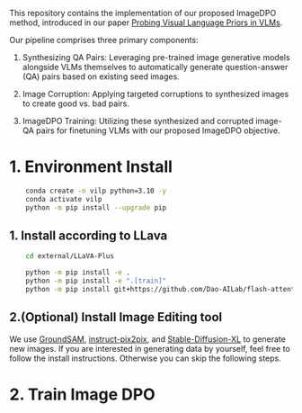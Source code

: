 This repository contains the implementation of our proposed ImageDPO method, introduced in our paper [Probing Visual Language Priors in VLMs](https://arxiv.org/abs/2501.00569). 

Our pipeline comprises three primary components:

1. Synthesizing QA Pairs: Leveraging pre-trained image generative models alongside VLMs themselves to automatically generate question-answer (QA) pairs based on existing seed images.

2. Image Corruption: Applying targeted corruptions to synthesized images to create good vs. bad pairs.

3. ImageDPO Training: Utilizing these synthesized and corrupted image-QA pairs for finetuning VLMs with our proposed ImageDPO objective.


# 1. Environment Install

```bash
    conda create -n vilp python=3.10 -y
    conda activate vilp
    python -m pip install --upgrade pip
```


## 1. Install according to LLava
```bash
    cd external/LLaVA-Plus

    python -m pip install -e .
    python -m pip install -e ".[train]"
    python -m pip install git+https://github.com/Dao-AILab/flash-attention.git@v2.6.3
```
## 2.(Optional) Install Image Editing tool
We use [GroundSAM](https://github.com/IDEA-Research/Grounded-Segment-Anything), [instruct-pix2pix](https://github.com/timothybrooks/instruct-pix2pix), and [Stable-Diffusion-XL](https://huggingface.co/stabilityai/stable-diffusion-xl-base-1.0) to generate new images. If you are interested in generating data by yourself, feel free to follow the install instructions. 
Otherwise you can skip the following steps. 


# 2. Train Image DPO


